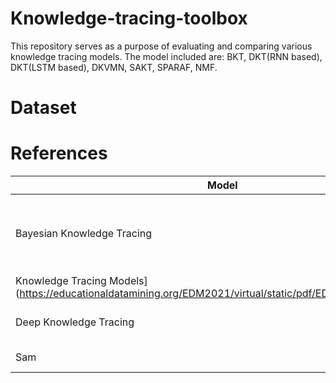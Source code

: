 # Knowledge-tracing-toolbox
This repository serves as a purpose of evaluating and comparing various knowledge tracing models. The model included are: BKT, DKT(RNN based), DKT(LSTM based), DKVMN, SAKT, SPARAF, NMF.

# Dataset

# References
| Model     | Paper    |
|----------|---------------|
| Bayesian Knowledge Tracing     | [pyBKT: An Accessible Python Library of Bayesian
Knowledge Tracing Models] (https://educationaldatamining.org/EDM2021/virtual/static/pdf/EDM21_paper_237.pdf)    |
| Deep Knowledge Tracing     | [Deep Knowledge Tracing](https://arxiv.org/abs/1506.05908)     |
| Sam      | Data Scientist|


